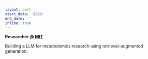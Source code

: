 ```yaml
---
layout: post
start_date: '2023'
end_date: ''
inline: true
---
```


**Researcher @ [MIT](http://fraenkel.mit.edu)**

Building a LLM for metabolomics research using retrieval-augmented generation.
